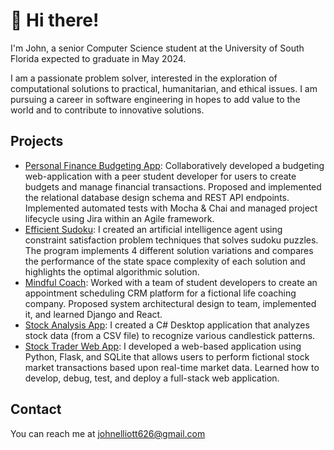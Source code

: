 # 👋 Hi there!
I'm John, a senior Computer Science student at the University of South Florida expected to graduate in May 2024.

I am a passionate problem solver, interested in the exploration of computational solutions to practical, humanitarian, and ethical issues. I am pursuing a career in software engineering in hopes to add value to the world and to contribute to innovative solutions.

## Projects
- [Personal Finance Budgeting App](https://github.com/money-solutions/budget-app):
Collaboratively developed a budgeting web-application with a peer student developer for users to create budgets and manage financial transactions. Proposed and implemented the relational database design schema and REST API endpoints. Implemented automated tests with Mocha & Chai and managed project lifecycle using Jira within an Agile framework.
- [Efficient Sudoku](https://github.com/johnelliott626/sudoku):
I created an artificial intelligence agent using constraint satisfaction problem techniques that solves sudoku puzzles. The program implements 4 different solution variations and compares the performance of the state space complexity of each solution and highlights the optimal algorithmic solution.
- [Mindful Coach](https://github.com/SWE-JacksonTeam/MindfulCoach):
Worked with a team of student developers to create an appointment scheduling CRM platform for a fictional life coaching company. Proposed system architectural design to team, implemented it, and learned Django and React.
- [Stock Analysis App](https://github.com/johnelliott626/stock-analysis):
I created a C# Desktop application that analyzes stock data (from a CSV file) to recognize various candlestick patterns. 
- [Stock Trader Web App](https://github.com/johnelliott626/stock-trader): 
I developed a web-based application using Python, Flask, and SQLite that allows users to perform fictional stock market transactions based upon real-time market data. Learned how to develop, debug, test, and deploy a full-stack web
application.

## Contact
You can reach me at johnelliott626@gmail.com
